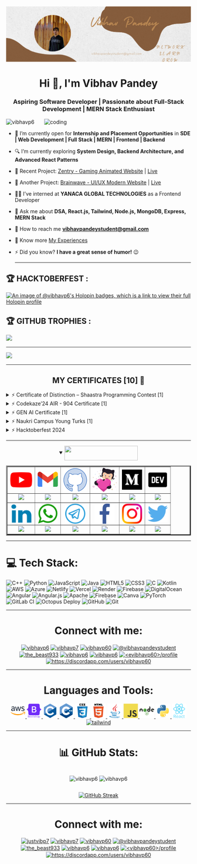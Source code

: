 ![logo](https://github.com/vibhavp6/vibhavp6/blob/main/Vibhav.png)

<h1 align="center">Hi 👋, I'm Vibhav Pandey</h1>
<h3 align="center">Aspiring Software Developer | Passionate about Full-Stack Development | MERN Stack Enthusiast</h3>

<img align="right" alt="coding" width="400" src="https://user-images.githubusercontent.com/74038190/212750147-854a394f-fee9-4080-9770-78a4b7ece53f.gif">

<p align="left"> <img src="https://komarev.com/ghpvc/?username=vibhavp6&label=Profile%20views&color=0e75b6&style=flat" alt="vibhavp6" /> </p>

- 👷 I’m currently open for **Internship and Placement Opportunities** in **SDE | Web Development | Full Stack | MERN | Frontend | Backend**

- 🔍 I’m currently exploring **System Design, Backend Architecture, and Advanced React Patterns**

- 🌟 Recent Project: [Zentry - Gaming Animated Website](https://github.com/vibhavp6/Zentry-Gaming-Animated-Website) | [Live](https://project2byvibhav.netlify.app/)

- 🌟 Another Project: [Brainwave - UI/UX Modern Website](https://github.com/vibhavp6/Brainwave) | [Live](https://project-brainwave-jan2025.netlify.app/)

- 👨‍💼 I’ve interned at **YANACA GLOBAL TECHNOLOGIES** as a Frontend Developer

- 🙋 Ask me about **DSA, React.js, Tailwind, Node.js, MongoDB, Express, MERN Stack**

- 📧 How to reach me **vibhavpandeystudent@gmail.com**

- 📝 Know more [My Experiences](https://github.com/vibhavp6)

- ⚡ Did you know? **I have a great sense of humor!** 😉

  ---

 ## 🏆 HACKTOBERFEST :
[![An image of @vibhavp6's Holopin badges, which is a link to view their full Holopin profile](https://holopin.me/vibhavp6)](https://holopin.io/@vibhavp6)

  ## 🏆 GITHUB TROPHIES :
![](https://github-profile-trophy.vercel.app/?username=vibhavp6&theme=radical&no-frame=false&no-bg=true&margin-w=4)

---
[![](https://visitcount.itsvg.in/api?id=vibhavp6&icon=0&color=0)](https://visitcount.itsvg.in)

---
<h2 align="center">MY CERTIFICATES [10] 🏅</h2>

<div align="left">

<details>
<summary>⚡  Certificate of Distinction – Shaastra Programming Contest [1]</summary>

- [Certificate](https://drive.google.com/file/d/1H3cvk6Wjfi_Zg-14kQXmp-y1YlIu6O5K/view?usp=drive_link)

<!-- Add more links here -->

</details>
<details>
<summary>⚡ Codekaze’24  AIR - 904 Certificate [1]</summary>

- [Certificate](https://drive.google.com/file/d/1nyJgu3igyrqvRnh6owYVmZNyBUQd-Qax/view?usp=drive_link)
  
<!-- Add more links here -->

</details>

<details>
<summary>⚡ GEN AI Certificate [1] </summary>

- [Nxt WAVE](https://drive.google.com/file/d/122zhkrCoM8CMihYvMbs69W7R_KWhfC1j/view?usp=drive_link)

</details>

<details>
<summary>⚡ Naukri Campus Young Turks [1] </summary>

- [Certificate](https://drive.google.com/file/d/1dZXQSiwsTTR8tro5IQaCB3p_uftxtsD8/view?usp=drive_link)

</details>


<details>
<summary>⚡ Hacktoberfest 2024 </summary>

- [Certificate](https://drive.google.com/file/d/1kgO72zvnKFVYiJZbN_9MA6x1x7VrCUr3/view?usp=drive_link)

</details>

</div>

---


<details open> 
  <summary align="center"><a href="#-" target="_blank"><img align="center" src="https://custom-icon-badges.demolab.com/badge/🌐_Social_Networks-orange?style=plastic" width="200px" height="40px" /></a></summary>
  <table border="3" align="center">
    <tr>
      <td align="center"><a href="https://www.youtube.com/@vibhavpandey8503" target="_blank"><img align="center" src="https://github.com/AkashSingh3031/AkashSingh3031/blob/main/images/Social%20Media/youtube(color).png" alt="YouTube" width="60" /></a></td>
      <td align="center"><a href="https://mail.google.com/mail/u/0/?fs=1&to=vibhavpandeystudent@gmail.com&tf=cm" target="_blank"> <img src="https://github.com/AkashSingh3031/AkashSingh3031/blob/main/images/Social%20Media/Gmail_icon_(2020).svg" alt="Gmail"  width="55"/> </a></td>
      <td align="center"><a href="https://github.com/vibhavp6" target="_blank"><img align="center" src="https://github.com/AkashSingh3031/AkashSingh3031/blob/main/images/Tech%20Tools/github-2.png" alt="GitHub" width="65"/></a></td>
      <td align="center"><a href="https://github.com/sponsors/vibhavp6" target="_blank"><img align="center" src="https://github.com/AkashSingh3031/AkashSingh3031/blob/main/images/Tech%20Tools/GitHub_Sponsor.png" alt="GitHub Sponsor" width="65"/></a></td>
      <td align="center"><a href="https://medium.com/@vibhavpandeystudent" target="_blank"><img align="center" src="https://github.com/AkashSingh3031/AkashSingh3031/blob/main/images/Tech%20Tools/medium.svg" alt="Medium" width="55"/></a></td>
      <td align="center"><a href="https://dev.to/vibhavp6" target="_blank"><img align="center" src="https://github.com/AkashSingh3031/AkashSingh3031/blob/main/images/Tech%20Tools/dev.png" alt="Dev.to" width="55"/></a></td>
    </tr>
     <!-- Second Row for YouTube and Others -->
    <tr>
      <td align="center"><a href="https://www.youtube.com/@vibhavpandey8503" target="_blank"><img src="https://readme-components.vercel.app/api?component=logo&fill=ff0000&logo=youtube&svgfill=white"></a></td>
      <td align="center"><a href="https://mail.google.com/mail/u/0/?fs=1&to=vibhavpandeystudent@gmail.com&tf=cm" target="_blank"><img src="https://readme-components.vercel.app/api?component=logo&fill=DB4437&logo=gmail&svgfill=4285F4"></a></td>
      <td align="center"><a href="https://github.com/vibhavp6" target="_blank"><img src="https://readme-components.vercel.app/api?component=logo&fill=black&logo=github&svgfill=white"></a></td>
      <td align="center"><a href="https://github.com/sponsors/vibhavp6" target="_blank"><img src="https://readme-components.vercel.app/api?component=logo&fill=E1306C&logo=github&svgfill=white"></a></td>
      <td align="center"><a href="https://medium.com/@vibhavpandeystudent" target="_blank"><img src="https://readme-components.vercel.app/api?component=logo&fill=black&logo=medium&svgfill=white"></a></td>
      <td align="center"><a href="https://dev.to/vibhavp6" target="_blank"><img src="https://readme-components.vercel.app/api?component=logo&fill=black&logo=dev.to&svgfill=white"></a></td>
    </tr>
    <tr>
  <td align="center"><a href="https://www.linkedin.com/in/vibhav-pandey-73b876258/" target="_blank"><img align="center" src="https://github.com/AkashSingh3031/AkashSingh3031/blob/main/images/Social%20Media/linked(color).png" alt="LinkedIn" width="55" /></a></td>
  <td align="center"><a href="https://wa.me/" target="_blank"><img align="center" src="https://github.com/AkashSingh3031/AkashSingh3031/blob/main/images/Social%20Media/whatsapp(color).png" alt="WhatsApp" width="55" /></a></td>
  <td align="center"><a href="https://t.me/contact6vv" target="_blank"><img align="center" src="https://github.com/AkashSingh3031/AkashSingh3031/blob/main/images/Social%20Media/telegram(color).png" alt="Telegram" width="55" /></a></td>
  <td align="center"><a href="https://www.facebook.com/profile.php?" target="_blank"><img align="center" src="https://github.com/AkashSingh3031/AkashSingh3031/blob/main/images/Social%20Media/facebook%20(color).png" alt="Facebook" width="55" /></a></td>
  <td align="center"><a href="https://www.instagram.com/vibhavp60" target="_blank"><img align="center" src="https://github.com/AkashSingh3031/AkashSingh3031/blob/main/images/Social%20Media/Instagram%20(color).svg" alt="Instagram" width="55" /></a></td>
  <td align="center"><a href="https://x.com/justvibp7" target="_blank"><img align="center" src="https://github.com/AkashSingh3031/AkashSingh3031/blob/main/images/Social%20Media/twitter(color).png" alt="Twitter" width="55" /></a></td>
</tr>
<tr>
  <td align="center"><a href="https://www.linkedin.com/in/vibhav-pandey-73b876258/"><img src="https://readme-components.vercel.app/api?component=logo&fill=0e76a8&logo=linkedin&svgfill=white"></a></td>
  <td align="center"><a href="https://wa.me"><img src="https://readme-components.vercel.app/api?component=logo&fill=25D366&logo=whatsapp&svgfill=white"></a></td>
  <td align="center"><a href="https://t.me/contact6vv"><img src="https://readme-components.vercel.app/api?component=logo&fill=1ca0f1&logo=telegram&svgfill=white"></a></td>
  <td align="center"><a href="https://www.facebook.com/profile.php?"><img src="https://readme-components.vercel.app/api?component=logo&fill=4267B2&logo=facebook&svgfill=white"></a></td>
  <td align="center"><a href="https://www.instagram.com/vibhavp60/"><img src="https://readme-components.vercel.app/api?component=logo&fill=E1306C&logo=instagram&svgfill=white"></a></td>
  <td align="center"><a href="https://x.com/justvibp7"><img src="https://readme-components.vercel.app/api?component=logo&fill=1DA1F2&logo=twitter&svgfill=white"></a></td>
</tr>

  </table>
</details>

---

# 💻 Tech Stack:
![C++](https://img.shields.io/badge/c++-%2300599C.svg?style=for-the-badge&logo=c%2B%2B&logoColor=white) ![Python](https://img.shields.io/badge/python-3670A0?style=for-the-badge&logo=python&logoColor=ffdd54) ![JavaScript](https://img.shields.io/badge/javascript-%23323330.svg?style=for-the-badge&logo=javascript&logoColor=%23F7DF1E) ![Java](https://img.shields.io/badge/java-%23ED8B00.svg?style=for-the-badge&logo=openjdk&logoColor=white) ![HTML5](https://img.shields.io/badge/html5-%23E34F26.svg?style=for-the-badge&logo=html5&logoColor=white) ![CSS3](https://img.shields.io/badge/css3-%231572B6.svg?style=for-the-badge&logo=css3&logoColor=white) ![C](https://img.shields.io/badge/c-%2300599C.svg?style=for-the-badge&logo=c&logoColor=white) ![Kotlin](https://img.shields.io/badge/kotlin-%237F52FF.svg?style=for-the-badge&logo=kotlin&logoColor=white) ![AWS](https://img.shields.io/badge/AWS-%23FF9900.svg?style=for-the-badge&logo=amazon-aws&logoColor=white) ![Azure](https://img.shields.io/badge/azure-%230072C6.svg?style=for-the-badge&logo=microsoftazure&logoColor=white) ![Netlify](https://img.shields.io/badge/netlify-%23000000.svg?style=for-the-badge&logo=netlify&logoColor=#00C7B7) ![Vercel](https://img.shields.io/badge/vercel-%23000000.svg?style=for-the-badge&logo=vercel&logoColor=white) ![Render](https://img.shields.io/badge/Render-%46E3B7.svg?style=for-the-badge&logo=render&logoColor=white) ![Firebase](https://img.shields.io/badge/firebase-%23039BE5.svg?style=for-the-badge&logo=firebase) ![DigitalOcean](https://img.shields.io/badge/DigitalOcean-%230167ff.svg?style=for-the-badge&logo=digitalOcean&logoColor=white) ![Angular](https://img.shields.io/badge/angular-%23DD0031.svg?style=for-the-badge&logo=angular&logoColor=white) ![Angular.js](https://img.shields.io/badge/angular.js-%23E23237.svg?style=for-the-badge&logo=angularjs&logoColor=white) ![Apache](https://img.shields.io/badge/apache-%23D42029.svg?style=for-the-badge&logo=apache&logoColor=white) ![Firebase](https://img.shields.io/badge/firebase-a08021?style=for-the-badge&logo=firebase&logoColor=ffcd34) ![Canva](https://img.shields.io/badge/Canva-%2300C4CC.svg?style=for-the-badge&logo=Canva&logoColor=white) ![PyTorch](https://img.shields.io/badge/PyTorch-%23EE4C2C.svg?style=for-the-badge&logo=PyTorch&logoColor=white) ![GitLab CI](https://img.shields.io/badge/gitlab%20CI-%23181717.svg?style=for-the-badge&logo=gitlab&logoColor=white) ![Octopus Deploy](https://img.shields.io/badge/octopus%20deploy-0D80D8?style=for-the-badge&logo=octopusdeploy&logoColor=white) ![GitHub](https://img.shields.io/badge/github-%23121011.svg?style=for-the-badge&logo=github&logoColor=white) ![Git](https://img.shields.io/badge/git-%23F05033.svg?style=for-the-badge&logo=git&logoColor=white)

---

<h1 align="center">Connect with me:</h1>
<p align="center">
<a href="https://x.com/justvibp7" target="blank"><img align="center" src="https://raw.githubusercontent.com/rahuldkjain/github-profile-readme-generator/master/src/images/icons/Social/twitter.svg" alt="vibhavp6" height="30" width="40" /></a>
<a href="https://www.linkedin.com/in/vibhav-pandey-73b876258/" target="blank"><img align="center" src="https://raw.githubusercontent.com/rahuldkjain/github-profile-readme-generator/master/src/images/icons/Social/linked-in-alt.svg" alt="vibhavp7" height="30" width="40" /></a>
<a href="https://www.instagram.com/vibhavp60/" target="blank"><img align="center" src="https://raw.githubusercontent.com/rahuldkjain/github-profile-readme-generator/master/src/images/icons/Social/instagram.svg" alt="vibhavp60" height="30" width="40" /></a>
<a href="https://medium.com/@vibhavpandeystudent" target="blank"><img align="center" src="https://raw.githubusercontent.com/rahuldkjain/github-profile-readme-generator/master/src/images/icons/Social/medium.svg" alt="@vibhavpandeystudent" height="30" width="40" /></a>
<a href="https://github.com/vibhavp6" target="blank"><img align="center" src="https://cdn.jsdelivr.net/npm/simple-icons@3.1.0/icons/codechef.svg" alt="the_beast933" height="30" width="40" /></a> 
<a href="https://github.com/vibhavp6" target="blank"><img align="center" src="https://raw.githubusercontent.com/rahuldkjain/github-profile-readme-generator/master/src/images/icons/Social/codeforces.svg" alt="vibhavp6" height="30" width="40" /></a>
<a href="https://github.com/vibhavp6" target="blank"><img align="center" src="https://raw.githubusercontent.com/rahuldkjain/github-profile-readme-generator/master/src/images/icons/Social/leet-code.svg" alt="vibhavp6" height="30" width="40" /></a>
<a href="https://www.geeksforgeeks.org/user/vibhavp60/" target="blank"><img align="center" src="https://raw.githubusercontent.com/rahuldkjain/github-profile-readme-generator/master/src/images/icons/Social/geeks-for-geeks.svg" alt="<evibhavp60>/profile" height="30" width="40" /></a>
<a href="https://discord.gg/https://discordapp.com/users/vibhavp60" target="blank"><img align="center" src="https://raw.githubusercontent.com/rahuldkjain/github-profile-readme-generator/master/src/images/icons/Social/discord.svg" alt="https://discordapp.com/users/vibhavp60" height="30" width="40" /></a>
</p>


---


<h1 align="center">Languages and Tools:</h1>
<p align="center"> <a href="https://aws.amazon.com" target="_blank" rel="noreferrer"> <img src="https://raw.githubusercontent.com/devicons/devicon/master/icons/amazonwebservices/amazonwebservices-original-wordmark.svg" alt="aws" width="40" height="40"/> </a> <a href="https://getbootstrap.com" target="_blank" rel="noreferrer"> <img src="https://raw.githubusercontent.com/devicons/devicon/master/icons/bootstrap/bootstrap-plain-wordmark.svg" alt="bootstrap" width="40" height="40"/> </a> <a href="https://www.cprogramming.com/" target="_blank" rel="noreferrer"> <img src="https://raw.githubusercontent.com/devicons/devicon/master/icons/c/c-original.svg" alt="c" width="40" height="40"/> </a> <a href="https://www.w3schools.com/cpp/" target="_blank" rel="noreferrer"> <img src="https://raw.githubusercontent.com/devicons/devicon/master/icons/cplusplus/cplusplus-original.svg" alt="cplusplus" width="40" height="40"/> </a> <a href="https://www.w3schools.com/css/" target="_blank" rel="noreferrer"> <img src="https://raw.githubusercontent.com/devicons/devicon/master/icons/css3/css3-original-wordmark.svg" alt="css3" width="40" height="40"/> </a> <a href="https://www.w3.org/html/" target="_blank" rel="noreferrer"> <img src="https://raw.githubusercontent.com/devicons/devicon/master/icons/html5/html5-original-wordmark.svg" alt="html5" width="40" height="40"/> </a> <a href="https://www.java.com" target="_blank" rel="noreferrer"> <img src="https://raw.githubusercontent.com/devicons/devicon/master/icons/java/java-original.svg" alt="java" width="40" height="40"/> </a> <a href="https://developer.mozilla.org/en-US/docs/Web/JavaScript" target="_blank" rel="noreferrer"> <img src="https://raw.githubusercontent.com/devicons/devicon/master/icons/javascript/javascript-original.svg" alt="javascript" width="40" height="40"/> </a> <a href="https://nodejs.org" target="_blank" rel="noreferrer"> <img src="https://raw.githubusercontent.com/devicons/devicon/master/icons/nodejs/nodejs-original-wordmark.svg" alt="nodejs" width="40" height="40"/> </a> <a href="https://www.python.org" target="_blank" rel="noreferrer"> <img src="https://raw.githubusercontent.com/devicons/devicon/master/icons/python/python-original.svg" alt="python" width="40" height="40"/> </a> <a href="https://reactjs.org/" target="_blank" rel="noreferrer"> <img src="https://raw.githubusercontent.com/devicons/devicon/master/icons/react/react-original-wordmark.svg" alt="react" width="40" height="40"/> </a> <a href="https://tailwindcss.com/" target="_blank" rel="noreferrer"> <img src="https://www.vectorlogo.zone/logos/tailwindcss/tailwindcss-icon.svg" alt="tailwind" width="40" height="40"/> </a> </p>

---

<h1 align="center">📊 GitHub Stats:</h1>

<div style="text-align: center;">
  <p align="center" style="display: inline-block;">
    <img align="center" src="https://github-readme-stats.vercel.app/api/top-langs?username=vibhavp6&show_icons=true&locale=en&layout=compact&theme=dracula" alt="vibhavp6" />
  </p>
  <p align="center" style="display: inline-block;">
    <img align="center" src="https://github-readme-stats.vercel.app/api?username=vibhavp6&show_icons=true&locale=en&theme=dracula" alt="vibhavp6" />
  </p>
</div>


<p align="center">
  <a href="https://git.io/streak-stats">
    <img src="https://github-readme-streak-stats.herokuapp.com?user=vibhavp6&theme=dracula" alt="GitHub Streak" />
  </a>
</p>

---

<h1 align="center">Connect with me:</h1>
<p align="center">
<a href="https://x.com/justvibp7" target="blank"><img align="center" src="https://raw.githubusercontent.com/rahuldkjain/github-profile-readme-generator/master/src/images/icons/Social/twitter.svg" alt="justvibp7" height="30" width="40" /></a>
<a href="https://www.linkedin.com/in/vibhav-pandey-73b876258/" target="blank"><img align="center" src="https://raw.githubusercontent.com/rahuldkjain/github-profile-readme-generator/master/src/images/icons/Social/linked-in-alt.svg" alt="vibhavp7" height="30" width="40" /></a>
<a href="https://www.instagram.com/vibhavp60/" target="blank"><img align="center" src="https://raw.githubusercontent.com/rahuldkjain/github-profile-readme-generator/master/src/images/icons/Social/instagram.svg" alt="vibhavp60" height="30" width="40" /></a>
<a href="https://medium.com/@vibhavpandeystudent" target="blank"><img align="center" src="https://raw.githubusercontent.com/rahuldkjain/github-profile-readme-generator/master/src/images/icons/Social/medium.svg" alt="@vibhavpandeystudent" height="30" width="40" /></a>
<a href="https://github.com/vibhavp6" target="blank"><img align="center" src="https://cdn.jsdelivr.net/npm/simple-icons@3.1.0/icons/codechef.svg" alt="the_beast933" height="30" width="40" /></a>
<a href="https://github.com/vibhavp6" target="blank"><img align="center" src="https://raw.githubusercontent.com/rahuldkjain/github-profile-readme-generator/master/src/images/icons/Social/codeforces.svg" alt="vibhavp6" height="30" width="40" /></a>
<a href="https://github.com/vibhavp6" target="blank"><img align="center" src="https://raw.githubusercontent.com/rahuldkjain/github-profile-readme-generator/master/src/images/icons/Social/leet-code.svg" alt="vibhavp6" height="30" width="40" /></a>
<a href="https://www.geeksforgeeks.org/user/vibhavp60/" target="blank"><img align="center" src="https://raw.githubusercontent.com/rahuldkjain/github-profile-readme-generator/master/src/images/icons/Social/geeks-for-geeks.svg" alt="<vibhavp60>/profile" height="30" width="40" /></a>
<a href="https://discord.gg/https://discordapp.com/users/vibhavp60" target="blank"><img align="center" src="https://raw.githubusercontent.com/rahuldkjain/github-profile-readme-generator/master/src/images/icons/Social/discord.svg" alt="https://discordapp.com/users/vibhavp60" height="30" width="40" /></a>
</p>
